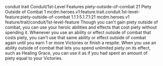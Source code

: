 <ability>
  <metadata>
    <class>conduit</class>
    <feature_type>trait</feature_type>
    <file_dpath>Conduit/1st-Level Features</file_dpath>
    <item_id>piety-outside-of-combat</item_id>
    <item_index>21</item_index>
    <item_name>Piety Outside of Combat</item_name>
    <level>1</level>
    <scc>mcdm.heroes.v1:feature.trait.conduit.1st-level-feature:piety-outside-of-combat</scc>
    <scdc>1.1.1:5.1.7.1:21</scdc>
    <source>mcdm.heroes.v1</source>
    <type>feature/trait/conduit/1st-level-feature</type>
  </metadata>
  <effects>
    <effect type="mundane">Though you can&apos;t gain piety outside of combat, you can use your heroic abilities and effects that cost piety without spending it. Whenever you use an ability or effect outside of combat that costs piety, you can&apos;t use that same ability or effect outside of combat again until you earn 1 or more Victories or finish a respite.
When you use an ability outside of combat that lets you spend unlimited piety on its effect, such as Healing Grace, you can use it as if you had spent an amount of piety equal to your Victories.</effect>
  </effects>
</ability>
